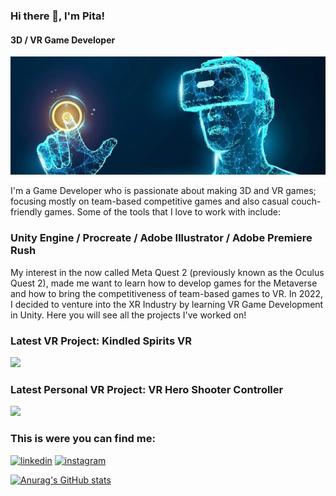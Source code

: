 ### Hi there 👋, I'm Pita!
#### 3D / VR Game Developer

![3D / VR Game Developer](https://github.com/itspitaman/itspitaman/blob/main/vr%20banner.jpg)

I'm a Game Developer who is passionate about making 3D and VR games; focusing mostly on team-based competitive games and also casual couch-friendly games. Some of the tools that I love to work with include:

### Unity Engine / Procreate / Adobe Illustrator / Adobe Premiere Rush

My interest in the now called Meta Quest 2 (previously known as the Oculus Quest 2), made me want to learn how to develop games for the Metaverse and how to bring the competitiveness of team-based games to VR. In 2022, I decided to venture into the XR Industry by learning VR Game Development in Unity. Here you will see all the projects I've worked on!

### Latest VR Project: Kindled Spirits VR
<img src="https://github.com/itspitaman/itspitaman/blob/main/KindledSpirits_Gif_1.gif" width="500" />

### Latest Personal VR Project: VR Hero Shooter Controller
<img src="https://github.com/itspitaman/itspitaman/blob/main/PersonalVRProject_Gif.gif" width="500" />

### This is were you can find me:

[<img src='https://cdn.jsdelivr.net/npm/simple-icons@3.0.1/icons/linkedin.svg' alt='linkedin' height='40'>](https://www.linkedin.com/in/petter-vazquez-b000321a0/)
[<img src='https://cdn.jsdelivr.net/npm/simple-icons@3.0.1/icons/instagram.svg' alt='instagram' height='40'>](https://www.instagram.com/itsmepitaman/)

[![Anurag's GitHub stats](https://github-readme-stats.vercel.app/api?username=itspitaman)](https://github.com/anuraghazra/github-readme-stats)
